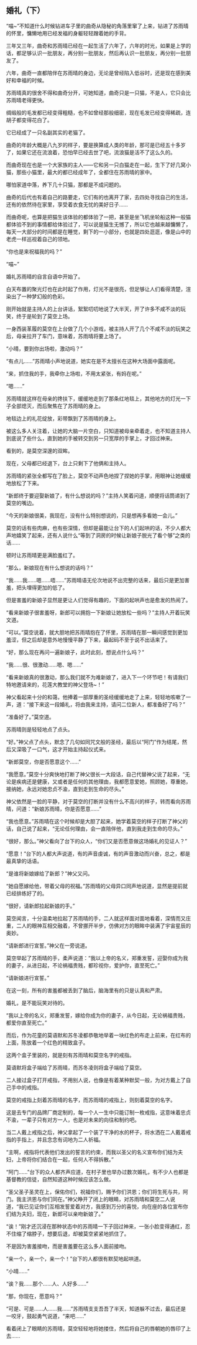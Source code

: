 ## 婚礼（下）

“喵~”不知道什么时候钻进车子里的曲奇从隐秘的角落里窜了上来，钻进了苏雨晴的怀里，慵懒地用已经发福的身躯轻轻蹭着她的手背。

三年又三年，曲奇和苏雨晴已经在一起生活了六年了，六年的时光，如果是上学的话，都足够认识一批朋友，再分别一批朋友，然后再认识一批朋友，再分别一批朋友了。

六年，曲奇一直都陪伴在苏雨晴的身边，无论是曾经陷入低谷时，还是现在感到美好和幸福的时候。

苏雨晴真的很舍不得和曲奇分开，可她知道，曲奇只是一只猫，不是人，它只会比苏雨晴老得更快。

绸缎般的毛发都已经变得粗糙，也不如曾经那般细密，现在毛发已经变得稀疏，连胡子都变得花白了。

它已经成了一只名副其实的老猫了。

曲奇的年龄大概是八九岁的样子，要是换算成人类的年龄，那可是已经五十多岁了，如果它还在流浪着，恐怕早已经去世了吧，流浪猫是活不了这么久的。

而曲奇现在也是一个大家族的主人——它和另一只白猫走在一起，生下了好几窝小猫，那些小猫里，最大的都已经成年了，全都住在苏雨晴的家中。

哪怕家道中落，养下几十只猫，那都是不成问题的。

曲奇的后代也有着自己的路要走，它们有的也离开了家，去四处寻找自己的生活，还有的依然待在家里，享受着衣食无忧的美好日子……

而曲奇呢，也算是把猫生该体验的都体验了一把，甚至是坐飞机坐轮船这种一般猫都体验不到的事情都给体验过了，可以说是猫生无憾了，所以它也越来越慵懒了，每天一大部分的时间都是在睡觉，剩下的一小部分，也就是四处逛逛，像是山中的老虎一样巡视着自己的领地。

“你也是来祝福我的吗？”

“喵~”

婚礼苏雨晴的自言自语中开始了。

白天布置的聚光灯也在此时起了作用，灯光不是很亮，但足够让人们看得清楚，渲染出了一种梦幻般的色彩。

刚开始就是主持人的上台讲话，絮絮叨叨地说了大半天，开了许多不咸不淡的玩笑，终于是轮到了莫空上场。

一身西装革履的莫空在上台做了几个小游戏，被主持人开了几个不咸不淡的玩笑之后，母亲拉开了车门，意味着，苏雨晴将要上场了。

“小晴，要到你出场啦，激动吗？”

“有点儿……”苏雨晴小声地说道，她实在是不太擅长在这种大场面中露面呢。

“来，抓住我的手，我牵你上场啦，不用太紧张，有妈在呢。”

“嗯……”

苏雨晴就这样在母亲的搀扶下，缓缓地走到了那条红地毯上，其他地方的灯光一下子全部熄灭，而后聚焦在了苏雨晴的身上。

地毯边上的礼花绽放，彩带飘到了苏雨晴的身上。

被这么多人关注着，让她的大脑一片空白，只知道被母亲牵着走，也不知道主持人到底说了些什么，直到她的手被转交到另一只宽厚的手掌上，才回过神来。

看到的，是莫空深邃的双眸。

现在，父母都已经退下，台上只剩下了他俩和主持人。

苏雨晴的紧张全都写在了脸上，莫空不动声色地捏了捏她的手掌，用眼神让她缓缓地放松了下来。

“新郎终于要迎娶新娘了，有什么想说的吗？”主持人笑着问道，顺便将话筒递到了莫空的嘴边。

“今天的新娘很美，我现在，没有什么特别想说的，只是想再多看她一会儿。”

莫空的话有些肉麻，也有些深情，但却是最能让台下的人们起哄的话，不少人都大声地嬉笑了起来，还有人说什么“等到了洞房的时候让新娘子脱光了看个够”之类的话……

顿时让苏雨晴更是满脸羞红了。

“那么，新娘现在有什么想说的话吗？”

“我……我……嗯……唔……”苏雨晴语无伦次地说不出完整的话来，最后只是更加害羞，把头埋得更加的低了。

但是害羞的新娘子显然是更让人们觉得有趣的，下面的起哄声也是愈发的热闹了。

“看来新娘子很害羞呀，新郎可以拥抱一下新娘让她放松一些吗？”主持人开着玩笑文道。

“可以。”莫空说着，就大胆地把苏雨晴抱在了怀里，苏雨晴在那一瞬间感觉到更加羞涩，但之后却是意外地慢慢平静了下来，最起码不至于说不出话来了。

“好，那么现在再问一遍新娘子，此时此刻，想说点什么吗？”

“我……很、很激动……嗯、嗯……”

“看来新娘真的很激动，那么我们就不为难新娘了，进入下一个环节吧！有请我们特地邀请来的，花莲大教堂的神父登场~！”

神父看起来十分的和蔼，他捧着一部厚重的圣经缓缓地走了上来，轻轻地咳嗽了一声，道：“接下来这一段婚礼，将由我来主持，请问二位新人，都准备好了吗？”

“准备好了。”莫空道。

苏雨晴则是轻轻地点了点头。

“好。”神父点了点头，默念了几句如同咒文般的圣经，最后以“阿门”作为结尾，然后又深吸了一口气，这才开始主持起仪式来。

“新郎莫空，你是否愿意这个……”

“我愿意。”莫空十分爽快地打断了神父很长一大段话，自己代替神父说了起来，“无论是疾病还是健康，又或者是任何的其他理由，我都愿意爱她，照顾她，尊重她，接纳她，永远对她忠贞不渝，直到走到生命的尽头。”

神父依然是一脸的平静，对于莫空的打断并没有什么不高兴的样子，转而看向苏雨晴，问道：“新娘苏雨晴，你是否愿意……”

“我也愿意。”苏雨晴在这个时候却是大胆了起来，她学着莫空的样子打断了神父的话，自己说了起来，“无论任何理由，会一直陪伴他，直到我走到生命的尽头。”

“很好，那么。”神父看向了台下的众人，“你们又是否愿意做这场婚礼的见证人？”

“愿意！”台下的人都大声说道，有的声音虔诚，有的声音激动而兴奋，总之，都是最真挚的话语。

“是谁将新娘嫁给了新郎？”神父又问。

“她自愿嫁给他，带着父母的祝福。”苏雨晴的父母异口同声地说道，显然是提前就已经排练好了的。

“很好，请新郎拉起新娘的手。”

莫空闻言，十分温柔地拉起了苏雨晴的手，二人就这样面对面地看着，深情而又庄重，二人的眼神互相交融着，不曾挪开半步，仿佛对方的眼眸中装满了宇宙星辰的奥妙。

“请新郎进行宣誓。”神父在一旁说道。

莫空举起了苏雨晴的手，柔声说道：“我以上帝的名义，郑重发誓，迎娶你成为我的妻子，从进日起，不论祸福贵贱，都珍视你，爱护你，直至死亡。”

“请新娘进行宣誓。”

在这一刻，所有的害羞都被丢到了脑后，脑海里有的只是认真和严肃。

婚礼，是不能玩笑对待的。

“我以上帝的名义，郑重发誓，嫁给你成为你的妻子，从今日起，无论祸福贵贱，都爱你直至死亡。”

而后，作为花童的莫语默和苏冬凌都恭敬地举着一块红色的布走上前来，在红布的上面，陈放着一个红色的精致盒子。

这两个盒子里装的，就是刻有苏雨晴和莫空名字的戒指。

莫语默将盒子端给了苏雨晴，而苏冬凌则将盒子端给了莫空。

二人接过盒子打开戒指，不用别人说，也像是有着某种默契一般，为对方戴上了自己手中的戒指。

莫空的戒指上刻着苏雨晴的名字，而苏雨晴的戒指上，则刻着莫空的名字。

这是去专门的品牌厂商定制的，每一个人一生中只能订制一枚戒指，这意味着忠贞不渝，一辈子只有对方一人，也是对未来的向往和制约吧。

当二人戴上戒指之后，神父拿起了一个装了干净的水的杯子，将水洒在二人戴着戒指的手指上，并且念念有词地为二人祈福。

“主啊，戒指将代表他们发出的誓言的约束，而我以圣父的名义宣布你们结为夫妇，上帝将你们结合在一起，任何人不得拆散。”

“阿门……”台下的众人都齐声应道，在村子里也举办过数次婚礼，有不少人也都是基督教的信徒，自然知道这种时候应该怎么做。

“圣父圣子圣灵在上，保佑你们，祝福你们，赐予你们洪恩；你们将生死与共，阿门。我主洪恩与你们同在。”神父睁开了闭上的眼睛，对苏雨晴和莫空二人说道，“我已见证你们互相发誓爱着对方，我感到万分的喜悦，向在座的各位宣布你们结为夫妇，现在，新郎可以亲吻新娘了。”

“诶！”刚才还沉浸在那种状态中的苏雨晴一下子回过神来，一张小脸变得通红，忍不住缩了缩脖子，想要后退，却被莫空紧紧地抓住了。

不是因为害羞接吻，而是害羞要在这么多人面前接吻。

“亲一个，亲一个，亲一个！”台下的人都很有默契地起哄道。

“小晴……”

“诶？我……那个……人、人好多……”

“那，你现在，愿意吗？”

“可是、可是……人……我……”苏雨晴支支吾吾了半天，知道躲不过去，最后还是一咬牙，鼓起勇气说道，“来吧……”

看着闭上了眼睛的苏雨晴，莫空轻轻地将她搂住，然后将自己的唇朝她的唇印了上去……
